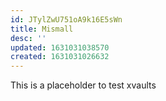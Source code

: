 ```yaml
---
id: JTylZwU751oA9k16E5sWn
title: Mismall
desc: ''
updated: 1631031038570
created: 1631031026632
---
```

This is a placeholder to test xvaults

